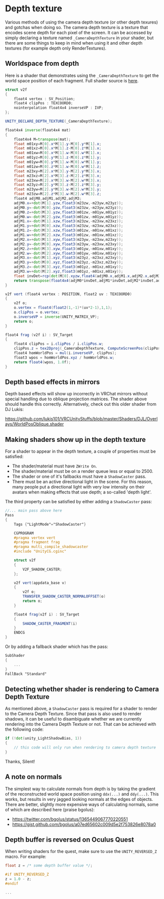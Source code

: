 # Depth texture
Various methods of using the camera depth texture (or other depth texures) and gotchas when doing so. The camera depth texture is a texture that encodes scene depth for each pixel of the screen. It can be accessed by simply declaring a texture named `_CameraDepthTexture` in your shader, but there are some things to keep in mind when using it and other depth textures (for example depth only RenderTextures).

## Worldspace from depth
Here is a shader that demonstrates using the `_CameraDepthTexture` to get the world space position of each fragment. Full shader source is [here](https://gist.github.com/pema99/b13a76508bba3e8b70caaaea920ec1c3).
```glsl
struct v2f
{
    float4 vertex : SV_Position;
    float4 clipPos : TEXCOORD0;
    nointerpolation float4x4 inverseVP : IVP;
};

UNITY_DECLARE_DEPTH_TEXTURE(_CameraDepthTexture);

float4x4 inverse(float4x4 mat)
{
    float4x4 M=transpose(mat);
    float m01xy=M[0].x*M[1].y-M[0].y*M[1].x;
    float m01xz=M[0].x*M[1].z-M[0].z*M[1].x;
    float m01xw=M[0].x*M[1].w-M[0].w*M[1].x;
    float m01yz=M[0].y*M[1].z-M[0].z*M[1].y;
    float m01yw=M[0].y*M[1].w-M[0].w*M[1].y;
    float m01zw=M[0].z*M[1].w-M[0].w*M[1].z;
    float m23xy=M[2].x*M[3].y-M[2].y*M[3].x;
    float m23xz=M[2].x*M[3].z-M[2].z*M[3].x;
    float m23xw=M[2].x*M[3].w-M[2].w*M[3].x;
    float m23yz=M[2].y*M[3].z-M[2].z*M[3].y;
    float m23yw=M[2].y*M[3].w-M[2].w*M[3].y;
    float m23zw=M[2].z*M[3].w-M[2].w*M[3].z;
    float4 adjM0,adjM1,adjM2,adjM3;
    adjM0.x=+dot(M[1].yzw,float3(m23zw,-m23yw,m23yz));
    adjM0.y=-dot(M[0].yzw,float3(m23zw,-m23yw,m23yz));
    adjM0.z=+dot(M[3].yzw,float3(m01zw,-m01yw,m01yz));
    adjM0.w=-dot(M[2].yzw,float3(m01zw,-m01yw,m01yz));
    adjM1.x=-dot(M[1].xzw,float3(m23zw,-m23xw,m23xz));
    adjM1.y=+dot(M[0].xzw,float3(m23zw,-m23xw,m23xz));
    adjM1.z=-dot(M[3].xzw,float3(m01zw,-m01xw,m01xz));
    adjM1.w=+dot(M[2].xzw,float3(m01zw,-m01xw,m01xz));
    adjM2.x=+dot(M[1].xyw,float3(m23yw,-m23xw,m23xy));
    adjM2.y=-dot(M[0].xyw,float3(m23yw,-m23xw,m23xy));
    adjM2.z=+dot(M[3].xyw,float3(m01yw,-m01xw,m01xy));
    adjM2.w=-dot(M[2].xyw,float3(m01yw,-m01xw,m01xy));
    adjM3.x=-dot(M[1].xyz,float3(m23yz,-m23xz,m23xy));
    adjM3.y=+dot(M[0].xyz,float3(m23yz,-m23xz,m23xy));
    adjM3.z=-dot(M[3].xyz,float3(m01yz,-m01xz,m01xy));
    adjM3.w=+dot(M[2].xyz,float3(m01yz,-m01xz,m01xy));
    float invDet=rcp(dot(M[0].xyzw,float4(adjM0.x,adjM1.x,adjM2.x,adjM3.x)));
    return transpose(float4x4(adjM0*invDet,adjM1*invDet,adjM2*invDet,adjM3*invDet));
}

v2f vert (float4 vertex : POSITION, float2 uv : TEXCOORD0)
{
    v2f o;
    o.vertex = float4(float2(1,-1)*(uv*2-1),1,1);
    o.clipPos = o.vertex;
    o.inverseVP = inverse(UNITY_MATRIX_VP);
    return o;
}

float4 frag (v2f i) : SV_Target
{
    float4 clipPos = i.clipPos / i.clipPos.w;
    clipPos.z = tex2Dproj(_CameraDepthTexture, ComputeScreenPos(clipPos));
    float4 homWorldPos = mul(i.inverseVP, clipPos);
    float3 wpos = homWorldPos.xyz / homWorldPos.w;
    return float4(wpos, 1.0f);
}
```

## Depth based effects in mirrors
Depth based effects will show up incorrectly in VRChat mirrors without special handling due to oblique projection matrices. The shader above should handle this correctly. Alternatively, check out this older shader from DJ Lukis:

https://github.com/lukis101/VRCUnityStuffs/blob/master/Shaders/DJL/Overlays/WorldPosOblique.shader

## Making shaders show up in the depth texture
For a shader to appear in the depth texture, a couple of properties must be satisfied:
- The shader/material must have `ZWrite On`.
- The shader/material must be on a render queue less or equal to 2500.
- The shader or one of it's fallbacks must have a `ShadowCaster` pass.
- There must be an active directional light in the scene. For this reason, many people put a directional light with very low intensity on their avatars when making effects that use depth; a so-called 'depth light'.

The third property can be satisfied by either adding a `ShadowCaster` pass:
```glsl
//... main pass above here
Pass
{
    Tags {"LightMode"="ShadowCaster"}

    CGPROGRAM
    #pragma vertex vert
    #pragma fragment frag
    #pragma multi_compile_shadowcaster
    #include "UnityCG.cginc"

    struct v2f
    { 
        V2F_SHADOW_CASTER;
    };

    v2f vert(appdata_base v)
    {
        v2f o;
        TRANSFER_SHADOW_CASTER_NORMALOFFSET(o)
        return o;
    }

    float4 frag(v2f i) : SV_Target
    {
        SHADOW_CASTER_FRAGMENT(i)
    }
    ENDCG
}
```

Or by adding a fallback shader which has the pass:
```glsl
SubShader
{
    ...
}
FallBack "Standard"
```

## Detecting whether shader is rendering to Camera Depth Texture
As mentioned above, a `ShadowCaster` pass is required for a shader to render to the Camera Depth Texture. Since that pass is also used to render shadows, it can be useful to disambiguate whether we are currently rendering into the Camera Depth Texture or not. That can be achieved with the following code:
```glsl
if (!dot(unity_LightShadowBias, 1))
{
    // this code will only run when rendering to camera depth texture
}
```
Thanks, Silent!

## A note on normals
The simplest way to calculate normals from depth is by taking the gradient of the reconstructed world space position using `ddx(...)` and `ddy(...)`. This works, but results in very jagged looking normals at the edges of objects. There are better, slightly more expensive ways of calculating normals, some of which are described here (praise bgolus):
- https://twitter.com/bgolus/status/1365449067770220551
- https://gist.github.com/bgolus/a07ed65602c009d5e2f753826e8078a0

## Depth buffer is reversed on Oculus Quest
When writing shaders for the quest, make sure to use the `UNITY_REVERSED_Z` macro.
For example:
```glsl
float z = /* some depth buffer value */;

#if UNITY_REVERSED_Z
z = 1.0 - z;
#endif

...
```
